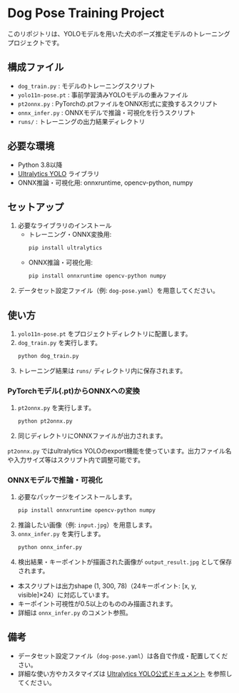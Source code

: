 # Dog Pose Training Project

このリポジトリは、YOLOモデルを用いた犬のポーズ推定モデルのトレーニングプロジェクトです。

## 構成ファイル
- `dog_train.py` : モデルのトレーニングスクリプト
- `yolo11n-pose.pt` : 事前学習済みYOLOモデルの重みファイル
- `pt2onnx.py` : PyTorchの.ptファイルをONNX形式に変換するスクリプト
- `onnx_infer.py` : ONNXモデルで推論・可視化を行うスクリプト
- `runs/` : トレーニングの出力結果ディレクトリ

## 必要な環境
- Python 3.8以降
- [Ultralytics YOLO](https://docs.ultralytics.com/) ライブラリ
- ONNX推論・可視化用: onnxruntime, opencv-python, numpy

## セットアップ
1. 必要なライブラリのインストール
   - トレーニング・ONNX変換用:
     ```bash
     pip install ultralytics
     ```
   - ONNX推論・可視化用:
     ```bash
     pip install onnxruntime opencv-python numpy
     ```
2. データセット設定ファイル（例: `dog-pose.yaml`）を用意してください。

## 使い方
1. `yolo11n-pose.pt` をプロジェクトディレクトリに配置します。
2. `dog_train.py` を実行します。
   ```bash
   python dog_train.py
   ```
3. トレーニング結果は `runs/` ディレクトリ内に保存されます。

### PyTorchモデル(.pt)からONNXへの変換
1. `pt2onnx.py` を実行します。
   ```bash
   python pt2onnx.py
   ```
2. 同じディレクトリにONNXファイルが出力されます。

`pt2onnx.py` ではultralytics YOLOのexport機能を使っています。出力ファイル名や入力サイズ等はスクリプト内で調整可能です。

### ONNXモデルで推論・可視化
1. 必要なパッケージをインストールします。
   ```bash
   pip install onnxruntime opencv-python numpy
   ```
2. 推論したい画像（例: `input.jpg`）を用意します。
3. `onnx_infer.py` を実行します。
   ```bash
   python onnx_infer.py
   ```
4. 検出結果・キーポイントが描画された画像が `output_result.jpg` として保存されます。

- 本スクリプトは出力shape (1, 300, 78)（24キーポイント: [x, y, visible]×24）に対応しています。
- キーポイント可視性が0.5以上のもののみ描画されます。
- 詳細は `onnx_infer.py` のコメント参照。
## 備考
- データセット設定ファイル（`dog-pose.yaml`）は各自で作成・配置してください。
- 詳細な使い方やカスタマイズは [Ultralytics YOLO公式ドキュメント](https://docs.ultralytics.com/) を参照してください。
